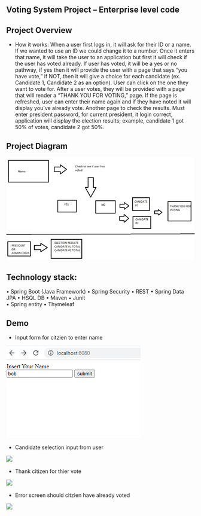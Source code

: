 ## Voting System Project – Enterprise level code

## Project Overview 

-	How it works: When a user first logs in, it will ask for their ID or a name. If we wanted to use an ID we could change it to a number. Once it enters that name, it will take the user to an application but first it will check if the user has voted already. If user has voted, it will be a yes or no pathway, if yes then it will provide the user with a page that says “you have vote,” if NOT, then it will give a choice for each candidate (ex. Candidate 1, Candidate 2 as an option). User can click on the one they want to vote for. After a user votes, they will be provided with a page that will render a “THANK YOU FOR VOTING,” page. If the page is refreshed, user can enter their name again and if they have noted it will display you’ve already vote. Another page to check the results. Must enter president password, for current president, it login correct, application will display the election results; example, candidate 1 got 50% of votes, candidate 2 got 50%. 

## Project Diagram

<img src="/images/Picture1.png">

## Technology stack:

•	Spring Boot (Java Framework)
•	Spring Security
•	REST
•	Spring Data JPA
•	HSQL DB
•	Maven
•	Junit  
•	Spring entity 
•	Thymeleaf

## Demo

- Input form for citzien to enter name

<img src="/images/Picture0.png">

- Candidate selection input from user 

<img src="/images/picture2.png">

- Thank citizen for thier vote 

<img src="/images/picture3.png">

- Error screen should citzien have already voted 

<img src="/images/picture4.png">

